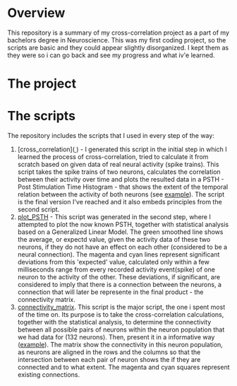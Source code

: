 # Overview
This repository is a summary of my cross-correlation project as a part of my bachelors degree in Neuroscience. 
This was my first coding project, so the scripts are basic and they could appear slightly disorganized. I kept them as they were so i can go back and see my progress and what iv'e learned.

# The project


# The scripts
The repository includes the scripts that I used in every step of the way:
1. [cross_correlation]([
](https://github.com/Yuvalb94/cross-correlation-project-YB/blob/45601052a3a2eef9595f83c6959fb30782c70c9b/cross_correlation.py)) - I generated this script in the initial step in which I learned the process of cross-correlation, tried to calculate it from scratch based on given data of real neural activity (spike trains). This script takes the spike trains of two neurons, calculates the correlation between their activity over time and plots the resulted data in a PSTH - Post Stimulation Time Histogram - that shows the extent of the temporal relation between the activity of both neurons (see [example](https://github.com/Yuvalb94/cross-correlation-project-YB/blob/45601052a3a2eef9595f83c6959fb30782c70c9b/Figures/Cross_Correlation_Histogram_example.png)). The script is the final version I've reached and it also embeds principles from the second script. 
2. [plot_PSTH](https://github.com/Yuvalb94/cross-correlation-project-YB/blob/45601052a3a2eef9595f83c6959fb30782c70c9b/plot_PSTH.py) - This script was generated in the second step, where I attempted to plot the now known PSTH, together with statistical analysis based on a Generalized Linear Model. The green smoothed line shows the average, or expectd value, given the activity data of these two neurons, if they do not have an effect on each other (considered to be a neural connection). The magenta and cyan lines represent significant deviations from this 'expected' value, calculated only within a few milliseconds range from every recorded activity event(spike) of one neuron to the activity of the other. These deviations, if significant, are considered to imply that there is a connection between the neurons, a connection that will later be represente in the final product - the connectivity matrix.
3. [connectivity_matrix](https://github.com/Yuvalb94/cross-correlation-project-YB/blob/45601052a3a2eef9595f83c6959fb30782c70c9b/process_and_plot_W_2d.py). This script is the major script, the one i spent most of the time on. Its purpose is to take the cross-correlation calculations, together with the statistical analysis, to determine the connectivity between all possible pairs of neurons within the neuron population that we had data for (132 neurons). Then, present it in a informative way ([example](https://github.com/Yuvalb94/cross-correlation-project-YB/blob/45601052a3a2eef9595f83c6959fb30782c70c9b/Figures/connectivity_matrix_example.png)). The matrix show the connectivity in this neuron population, as neurons are aligned in the rows and the columns so that the intersection between each pair of neuron shows the if they are connected and to what extent. The magenta and cyan squares represent existing connections. 
